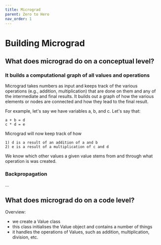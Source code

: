 ```yaml
---
title: Micrograd
parent: Zero to Hero
nav_order: 1
---
```


# Building Micrograd

## What does micrograd do on a conceptual level?

### It builds a computational graph of all values and operations
Micrograd takes numbers as input and keeps track of the various operations (e.g., addition, multiplication) that are done on them and any of the intermediate and final results. It builds out a graph of how the various elements or nodes are connected and how they lead to the final result.

For example, let's say we have variables a, b, and c.
Let's say that:

```
a + b = d
c * d = e
```

Micrograd will now keep track of how
```
1) d is a result of an addition of a and b
2) e is a result of a multiplication of c and d
```

We know which other values a given value stems from and through what operation is was created.

### Backpropagation
...



## What does micrograd do on a code level?

Overview:
- we create a Value class
- this class initialises the Value object and contains a number of things
- it handles the operations of Values, such as addition, multiplication, division, etc.
